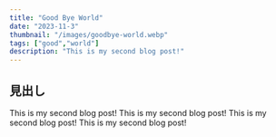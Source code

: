 ```yaml
---
title: "Good Bye World"
date: "2023-11-3"
thumbnail: "/images/goodbye-world.webp"
tags: ["good","world"]
description: "This is my second blog post!"
---
```


## 見出し

This is my second blog post!
This is my second blog post!
This is my second blog post!
This is my second blog post!
